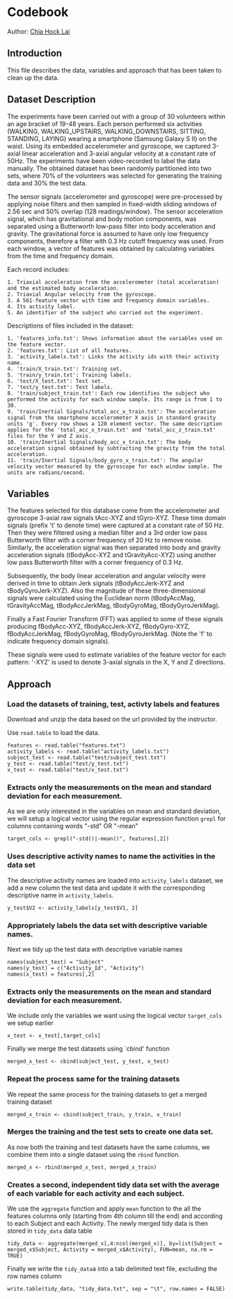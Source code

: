 # Codebook

Author: [Chia Hock Lai](https://github.com/hlchia)

## Introduction
This file describes the data, variables and approach that has been taken to clean up the data.

## Dataset Description

The experiments have been carried out with a group of 30 volunteers within an age bracket of 19-48 years. Each person performed six activities (WALKING, WALKING_UPSTAIRS, WALKING_DOWNSTAIRS, SITTING, STANDING, LAYING) wearing a smartphone (Samsung Galaxy S II) on the waist. Using its embedded accelerometer and gyroscope, we captured 3-axial linear acceleration and 3-axial angular velocity at a constant rate of 50Hz. The experiments have been video-recorded to label the data manually. The obtained dataset has been randomly partitioned into two sets, where 70% of the volunteers was selected for generating the training data and 30% the test data.

The sensor signals (accelerometer and gyroscope) were pre-processed by applying noise filters and then sampled in fixed-width sliding windows of 2.56 sec and 50% overlap (128 readings/window). The sensor acceleration signal, which has gravitational and body motion components, was separated using a Butterworth low-pass filter into body acceleration and gravity. The gravitational force is assumed to have only low frequency components, therefore a filter with 0.3 Hz cutoff frequency was used. From each window, a vector of features was obtained by calculating variables from the time and frequency domain. 

Each record includes:

    1. Triaxial acceleration from the accelerometer (total acceleration) and the estimated body acceleration.
    2. Triaxial Angular velocity from the gyroscope.
    3. A 561-feature vector with time and frequency domain variables.
    4. Its activity label.
    5. An identifier of the subject who carried out the experiment.


Descriptions of files included in the dataset:


    1. 'features_info.txt': Shows information about the variables used on the feature vector.
    2. 'features.txt': List of all features.
    3. 'activity_labels.txt': Links the activity ids with their activity name.
    4. 'train/X_train.txt': Training set.
    5. 'train/y_train.txt': Training labels.
    6. 'test/X_test.txt': Test set.
    7. 'test/y_test.txt': Test labels.
    8. 'train/subject_train.txt': Each row identifies the subject who performed the activity for each window sample. Its range is from 1 to 30.
    9. 'train/Inertial Signals/total_acc_x_train.txt': The acceleration signal from the smartphone accelerometer X axis in standard gravity units 'g'. Every row shows a 128 element vector. The same description applies for the 'total_acc_x_train.txt' and 'total_acc_z_train.txt' files for the Y and Z axis.
    10. 'train/Inertial Signals/body_acc_x_train.txt': The body acceleration signal obtained by subtracting the gravity from the total acceleration.
    11. 'train/Inertial Signals/body_gyro_x_train.txt': The angular velocity vector measured by the gyroscope for each window sample. The units are radians/second.


## Variables

The features selected for this database come from the accelerometer and gyroscope 3-axial raw signals tAcc-XYZ and tGyro-XYZ. These time domain signals (prefix 't' to denote time) were captured at a constant rate of 50 Hz. Then they were filtered using a median filter and a 3rd order low pass Butterworth filter with a corner frequency of 20 Hz to remove noise. Similarly, the acceleration signal was then separated into body and gravity acceleration signals (tBodyAcc-XYZ and tGravityAcc-XYZ) using another low pass Butterworth filter with a corner frequency of 0.3 Hz.

Subsequently, the body linear acceleration and angular velocity were derived in time to obtain Jerk signals (tBodyAccJerk-XYZ and tBodyGyroJerk-XYZ). Also the magnitude of these three-dimensional signals were calculated using the Euclidean norm (tBodyAccMag, tGravityAccMag, tBodyAccJerkMag, tBodyGyroMag, tBodyGyroJerkMag).

Finally a Fast Fourier Transform (FFT) was applied to some of these signals producing fBodyAcc-XYZ, fBodyAccJerk-XYZ, fBodyGyro-XYZ, fBodyAccJerkMag, fBodyGyroMag, fBodyGyroJerkMag. (Note the 'f' to indicate frequency domain signals).

These signals were used to estimate variables of the feature vector for each pattern:
'-XYZ' is used to denote 3-axial signals in the X, Y and Z directions.

## Approach

### Load the datasets of training, test, activty labels and features

Download and unzip the data based on the url provided by the instructor.

Use `read.table` to load the data.
```
features <- read.table("features.txt")
activity_labels <- read.table("activity_labels.txt")
subject_test <- read.table("test/subject_test.txt")
y_test <- read.table("test/y_test.txt") 
x_test <- read.table("test/x_test.txt") 
```


### Extracts only the measurements on the mean and standard deviation for each measurement. 

As we are only interested in the variables on mean and standard deviation, we will setup a logical vector
using the regular expression function `grepl` for columns containing words "-std" OR "-mean"

`target_cols <- grepl("-std()|-mean()", features[,2]) `

### Uses descriptive activity names to name the activities in the data set

The descriptive activity names are loaded into `activity_labels` dataset, we add a new column the test data and update it with the corresponding descriptive name in `activity_labels`.
```
y_test$V2 <- activity_labels[y_test$V1, 2] 
```

### Appropriately labels the data set with descriptive variable names. 

Next we tidy up the test data with descriptive variable names
```
names(subject_test) = "Subject"
names(y_test) = c("Activity_Id", "Activity")
names(x_test) = features[,2]
```

### Extracts only the measurements on the mean and standard deviation for each measurement. 

We include only the variables we want using the logical vector `target_cols` we setup earlier
```
x_test <- x_test[,target_cols]
```

Finally we merge the test datasets using `cbind' function
```
merged_x_test <- cbind(subject_test, y_test, x_test)
```

### Repeat the process same for the training datasets

We repeat the same process for the training datasets to get a merged training dataset
```
merged_x_train <- cbind(subject_train, y_train, x_train)
```


### Merges the training and the test sets to create one data set.
As now both the training and test datasets have the same columns, we combine them into a single dataset using the `rbind` function.
```
merged_x <- rbind(merged_x_test, merged_x_train)
```


### Creates a second, independent tidy data set with the average of each variable for each activity and each subject.

We use the `aggregate` function and apply `mean` function to the all the features columns only (starting from 4th column till the end) and according to each Subject and each Activity. The newly merged tidy data is then stored in `tidy_data`  data table

```
tidy_data <- aggregate(merged_x[,4:ncol(merged_x)], by=list(Subject = merged_x$Subject, Activity = merged_x$Activity), FUN=mean, na.rm = TRUE)
```

Finally we write the `tidy_data`a into a tab delimited text file, excluding the row names column


```
write.table(tidy_data, "tidy_data.txt", sep = "\t", row.names = FALSE)
```




